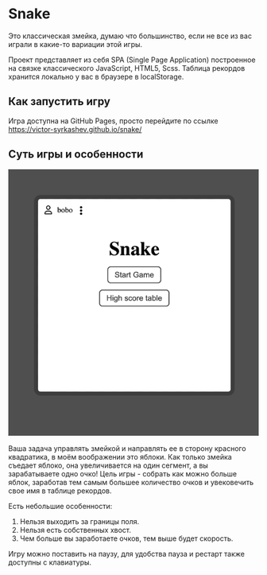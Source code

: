 # Snake

Это классическая змейка, думаю что большинство, если не все из вас играли в какие-то вариации этой игры.

Проект представляет из себя SPA (Single Page Application) построенное на связке классического JavaScript, HTML5, Scss. Таблица рекордов хранится локально у вас в браузере в localStorage.

## **Как запустить игру**

Игра доступна на GitHub Pages, просто перейдите по ссылке https://victor-syrkashev.github.io/snake/

## **Суть игры и особенности**

![Демонстрация игры](./images/snake.gif 'Процесс игры')

Ваша задача управлять змейкой и направлять ее в сторону красного квадратика, в моём воображении это яблоки. Как только змейка съедает яблоко, она увеличивается на один сегмент, а вы зарабатываете одно очко!
Цель игры - собрать как можно больше яблок, заработав тем самым большее количество очков и увековечить свое имя в таблице рекордов.

Есть небольшие особенности:

1. Нельзя выходить за границы поля.
2. Нельзя есть собственных хвост.
3. Чем больше вы заработаете очков, тем выше будет скорость.

Игру можно поставить на паузу, для удобства пауза и рестарт также доступны с клавиатуры.
